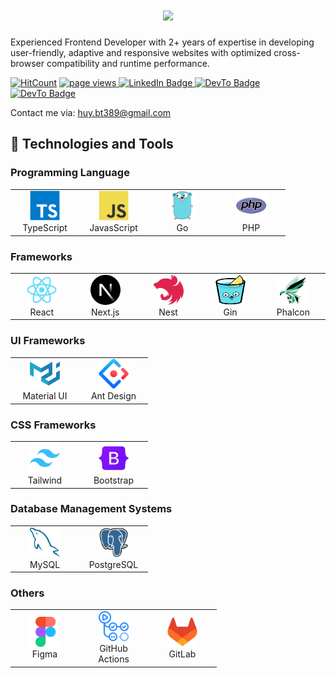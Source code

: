 <h1 align="center">
  <a href="https://github.com/huyjs9">
    <img src="https://readme-typing-svg.herokuapp.com/?lines=Hello,+There!+👋;This+is+Huy+Bui...;Nice+to+meet+you!&center=true&size=30">
  </a>
</h1>

Experienced Frontend Developer with 2+ years of expertise in developing user-friendly, adaptive and responsive websites with optimized cross-browser compatibility and runtime performance.

<p>
  <a href="https://hits.dwyl.com/huyjs9/huyjs9/huyjs9.svg?style=flat-square"><img src="https://hits.dwyl.com/huyjs9/huyjs9/huyjs9.svg?style=flat-square" alt="HitCount"></a>
   <a href="https://github.com/huyjs9">
  <img src="https://komarev.com/ghpvc/?username=huyjs9&style=flat-square&abbreviated=true" alt="page views" />
  </a>
  <a href="https://www.linkedin.com/in/huybui38/">
    <img src="https://img.shields.io/badge/-@huybui38-0077B5?style=flat-square&labelColor=0077B5&logo=LinkedIn&link=https://www.linkedin.com/in/huybui38/" alt="LinkedIn Badge">
  </a>
  <a href="https://dev.to/huybt">
    <img src="https://img.shields.io/badge/-@huybt-0A0A0A?style=flat-square&amp;labelColor=0A0A0A&amp;logo=dev.to&amp;link=https://dev.to/huybt" alt="DevTo Badge">
  </a>
    </a>
  <a href="https://twitter.com/huybt389">
    <img src="https://img.shields.io/badge/-@huybt389-000000?style=flat-square&amp;labelColor=0A0A0A&amp;logo=x&amp;link=https://twitter.com/huybt389" alt="DevTo Badge">
  </a>
</p>

Contact me via: <a href="mailto:huy.bt389@gmail.com">huy.bt389@gmail.com</a>

<h2>🚀 Technologies and Tools</h2>
<h3>
Programming Language
</h3>
<table>
  <tr>
    <td align="center" width="96">
        <img src="https://raw.githubusercontent.com/devicons/devicon/master/icons/typescript/typescript-original.svg" alt="react" width="48" height="48" />
      <br>TypeScript
    </td>
    <td align="center" width="96">
<img src="https://raw.githubusercontent.com/devicons/devicon/master/icons/javascript/javascript-original.svg" alt="nextjs" width="48" height="48" />
      <br>JavasScript
    </td>
    <td align="center" width="96">
<img src="https://raw.githubusercontent.com/devicons/devicon/master/icons/go/go-original.svg" alt="nestjs" width="48" height="48" />
      <br>Go
    </td>
    <td align="center" width="96">
<img src="https://raw.githubusercontent.com/devicons/devicon/master/icons/php/php-original.svg" alt="nestjs" width="48" height="48" />
      <br>PHP
    </td>
  </tr>
</table>

<h3>
Frameworks
</h3>
<table>
  <tr>
    <td align="center" width="96">
        <img src="https://raw.githubusercontent.com/devicons/devicon/master/icons/react/react-original.svg" alt="react" width="48" height="48" />
      <br>React
    </td>
    <td align="center" width="96">
<img src="https://raw.githubusercontent.com/devicons/devicon/master/icons/nextjs/nextjs-original.svg" alt="nextjs" width="48" height="48" />
      <br>Next.js
    </td>
    <td align="center" width="96">
<img src="https://raw.githubusercontent.com/devicons/devicon/master/icons/nestjs/nestjs-original.svg" alt="nestjs" width="48" height="48" />
      <br>Nest
    </td>
    <td align="center" width="96">
<img src="https://raw.githubusercontent.com/gin-gonic/logo/master/color.svg" alt="gin" width="48" height="48" />
      <br>Gin
    </td>
    <td align="center" width="96"> 
     <img src="https://raw.githubusercontent.com/devicons/devicon/master/icons/phalcon/phalcon-original.svg" alt="phalcon" width="48" height="48" />
      <br>Phalcon
    </td>
  </tr>
</table>

<h3>
UI Frameworks
</h3>
<table>
  <tr>
    <td align="center" width="96">
<img src="https://raw.githubusercontent.com/devicons/devicon/master/icons/materialui/materialui-original.svg" alt="materialui" width="48" height="48" />
      <br>Material UI
    </td>
    <td align="center" width="96">
<img src="https://raw.githubusercontent.com/devicons/devicon/master/icons/antdesign/antdesign-original.svg" alt="antdesign" width="48" height="48" />
      <br>Ant Design
    </td>
  </tr>
</table>


<h3>
CSS Frameworks
</h3>
<table>
  <tr>
    <td align="center" width="96">
<img src="https://raw.githubusercontent.com/devicons/devicon/master/icons/tailwindcss/tailwindcss-original.svg" alt="tailwindcss" width="48" height="48" />
      <br>Tailwind
    </td>
    <td align="center" width="96">
<img src="https://raw.githubusercontent.com/devicons/devicon/master/icons/bootstrap/bootstrap-original.svg" alt="bootstrap" width="48" height="48" />
      <br>Bootstrap
    </td>
  </tr>
</table>

<h3>
Database Management Systems
</h3>
<table>
  <tr>
    <td align="center" width="96">
<img src="https://raw.githubusercontent.com/devicons/devicon/master/icons/mysql/mysql-original.svg" alt="mysql" width="48" height="48" />
      <br>MySQL
    </td>
    <td align="center" width="96">
<img src="https://raw.githubusercontent.com/devicons/devicon/master/icons/postgresql/postgresql-original.svg" alt="postgresql" width="48" height="48" />
      <br>PostgreSQL
    </td>
  </tr>
</table>

<h3>
Others
</h3>
<table>
  <tr>
    <td align="center" width="96">
<img src="https://raw.githubusercontent.com/devicons/devicon/master/icons/figma/figma-original.svg" alt="figma" width="48" height="48" />
      <br>Figma
    </td>
    <td align="center" width="96">
<img src="https://raw.githubusercontent.com/devicons/devicon/master/icons/githubactions/githubactions-original.svg" alt="githubactions" width="48" height="48" />
      <br>GitHub Actions
    </td>
        <td align="center" width="96">
<img src="https://raw.githubusercontent.com/devicons/devicon/master/icons/gitlab/gitlab-original.svg" alt="gitlab" width="48" height="48" />
      <br>GitLab
    </td>
  </tr>
</table>
<br />
